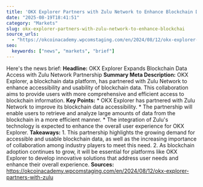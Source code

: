 ```yaml
---
title: 'OKX Explorer Partners with Zulu Network to Enhance Blockchain Data Accessibility'
date: "2025-08-19T18:41:51"
category: "Markets"
slug: okx-explorer-partners-with-zulu-network-to-enhance-blockchai
source_urls:
  - "https://okcoinacademy.wpcomstaging.com/en/2024/08/12/okx-explorer-partners-with-zulu"
seo:
  keywords: ["news", "markets", "brief"]
---
```

Here's the news brief:  **Headline:** OKX Explorer Expands Blockchain Data Access with Zulu Network Partnership  **Summary Meta Description:** OKX Explorer, a blockchain data platform, has partnered with Zulu Network to enhance accessibility and usability of blockchain data. This collaboration aims to provide users with more comprehensive and efficient access to blockchain information.  **Key Points:**  * OKX Explorer has partnered with Zulu Network to improve its blockchain data accessibility. * The partnership will enable users to retrieve and analyze large amounts of data from the blockchain in a more efficient manner. * The integration of Zulu's technology is expected to enhance the overall user experience for OKX Explorer.  **Takeaways:**  1. This partnership highlights the growing demand for accessible and usable blockchain data, as well as the increasing importance of collaboration among industry players to meet this need. 2. As blockchain adoption continues to grow, it will be essential for platforms like OKX Explorer to develop innovative solutions that address user needs and enhance their overall experience.  **Sources:** https://okcoinacademy.wpcomstaging.com/en/2024/08/12/okx-explorer-partners-with-zulu 
